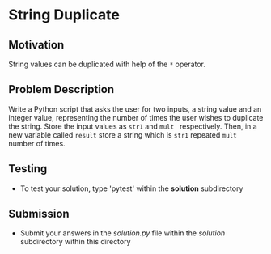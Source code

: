 # String Duplicate

## Motivation
String values can be duplicated with help of the `*` operator.

## Problem Description
Write a Python script that asks the user for two inputs, a string value and an integer value, representing the number of times the user wishes to duplicate the string.
Store the input values as `str1` and `mult ` respectively. Then, in a new variable called `result` store a string which is `str1` repeated `mult` number of times.

## Testing
* To test your solution, type 'pytest' within the **solution** subdirectory

## Submission
* Submit your answers in the *solution.py* file within the *solution* subdirectory within this directory
